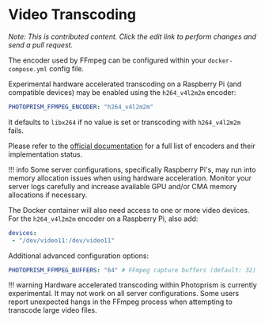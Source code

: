 # Video Transcoding

*Note: This is contributed content. Click the edit link to perform changes and send a pull request.*

The encoder used by FFmpeg can be configured within your `docker-compose.yml` config file.  

Experimental hardware accelerated transcoding on a Raspberry Pi (and compatible devices)
may be enabled using the `h264_v4l2m2m` encoder:

```yaml
PHOTOPRISM_FFMPEG_ENCODER: "h264_v4l2m2m"
```

It defaults to `libx264` if no value is set or transcoding with `h264_v4l2m2m` fails.

Please refer to the [official documentation](https://trac.ffmpeg.org/wiki/HWAccelIntro)
for a full list of encoders and their implementation status.

!!! info 
    Some server configurations, specifically Raspberry Pi's, may run into memory 
    allocation issues when using hardware acceleration. 
    Monitor your server logs carefully and increase available GPU and/or CMA memory 
    allocations if necessary. 

The Docker container will also need access to one or more video devices.
For the `h264_v4l2m2m` encoder on a Raspberry Pi, also add:
```yaml
devices:
 - "/dev/video11:/dev/video11"
```

Additional advanced configuration options:

```yaml
PHOTOPRISM_FFMPEG_BUFFERS: "64" # FFmpeg capture buffers (default: 32)
```

!!! warning
    Hardware accelerated transcoding within Photoprism is currently experimental.
    It may not work on all server configurations.
    Some users report unexpected hangs in the FFmpeg process when attempting to 
    transcode large video files. 
